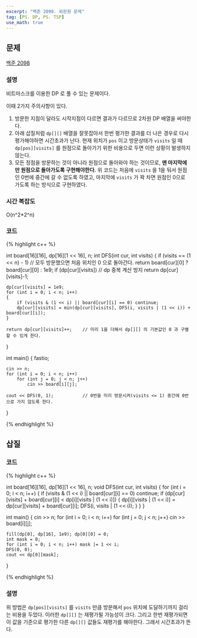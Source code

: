 ```yaml
---
excerpt: "백준 2098. 외판원 문제"
tag: [PS. DP, PS. TSP]
use_math: true
---
```

## 문제

[백준 2098](https://www.acmicpc.net/problem/2098)


### 설명

비트마스크를 이용한 DP 로 풀 수 있는 문제이다.

이때 2가지 주의사항이 있다.
1. 방문한 지점이 달라도 시작지점이 다르면 결과가 다르므로 2차원 DP 배열을 써야한다.
2. 아래 삽질처럼 ```dp[][]``` 배열을 잘못잡아서 한번 평가한 결과를 더 나은 경우로 다시 평가해야하면 시간초과가 난다. 현재 위치가  ```pos``` 이고 방문상태가 ```visits``` 일 때```dp[pos][visits]``` 를 원점으로 돌아가기 위한 비용으로 두면 이런 상황이 발생하지 않는다.
3. 모든 정점을 방문하는 것이 아니라 원점으로 돌아와야 하는 것이므로, __맨 마지막에만 원점으로 돌아가도록 구현해야한다.__ 위 코드는 처음에 ```visits``` 을 1을 둬서 원점인 0번에 중간에 갈 수 없도록 하였고, 마지막에 ```visits``` 가 꽉 차면 원점인 0으로 가도록 하는 방식으로 구현하였다.



### 시간 복잡도

O(n^2*2^n)



### 코드

{% highlight c++ %}

int board[16][16], dp[16][1 << 16], n;
int DFS(int cur, int visits)
{
	if (visits == (1 << n) - 1)  // 모두 방문했으면 처음 위치인 0 으로 돌아간다.
        return board[cur][0] ? board[cur][0] : 1e9;
	if (dp[cur][visits])         // dp 중복 계산 방지
        return dp[cur][visits]-1;
    
	dp[cur][visits] = 1e9;
	for (int i = 0; i < n; i++)
	{
		if (visits & (1 << i) || board[cur][i] == 0) continue;
		dp[cur][visits] = min(dp[cur][visits], DFS(i, visits | (1 << i)) + board[cur][i]);
	}
	
	return dp[cur][visits]++;    // 미리 1을 더해서 dp[][] 의 기본값인 0 과 구별할 수 있게 한다.
}

int main()
{
	fastio;

	cin >> n;
	for (int i = 0; i < n; i++)
		for (int j = 0; j < n; j++)
			cin >> board[i][j];
	
	cout << DFS(0, 1);           // 0번을 미리 방문시켜(visits <= 1) 중간에 0번으로 가지 않도록 한다.
}

{% endhighlight %}


## 삽질

### 코드

{% highlight c++ %}

int board[16][16], dp[16][1 << 16], n;
void DFS(int cur, int visits)
{
	for (int i = 0; i < n; i++)
	{
		if (visits & (1 << i) || board[cur][i] == 0) continue;
		if (dp[cur][visits] + board[cur][i] < dp[i][visits | (1 << i)])
		{
			dp[i][visits | (1 << i)] = dp[cur][visits] + board[cur][i];
			DFS(i, visits | (1 << i));
		}
	}
}

int main()
{
	cin >> n;
	for (int i = 0; i < n; i++)
		for (int j = 0; j < n; j++)
			cin >> board[i][j];

	fill(dp[0], dp[16], 1e9); dp[0][0] = 0;
	int mask = 0;
	for (int i = 0; i < n; i++) mask |= 1 << i;
	DFS(0, 0);
	cout << dp[0][mask];
}

{% endhighlight %}

### 설명

위 방법은 ```dp[pos][visits]``` 를 ```visits``` 만큼 방문해서 ```pos``` 위치에 도달하기까지 걸리는 비용을 두었다. 이러한 ```dp[][]``` 는 재평가될 가능성이 크다. 그리고 한번 재평가되면 이 값을 기준으로 평가한 다른 ```dp[][]``` 값들도 재평가를 해야한다. 그래서 시간초과가 뜬다.   